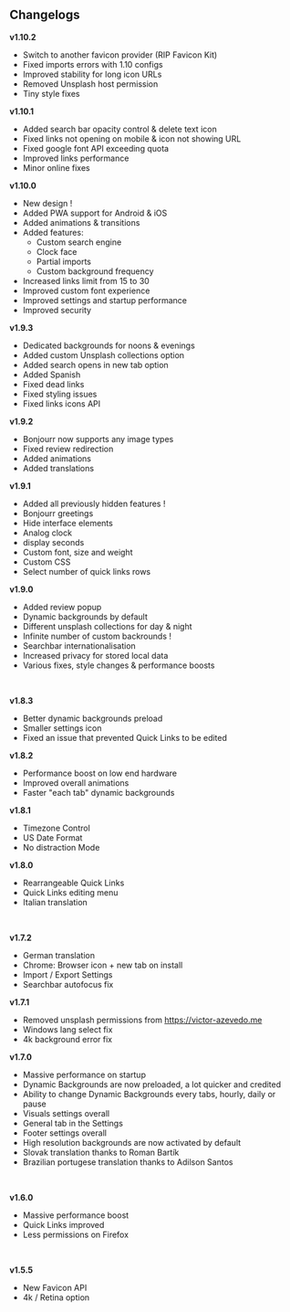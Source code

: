 ## Changelogs

**v1.10.2**

-   Switch to another favicon provider (RIP Favicon Kit)
-   Fixed imports errors with 1.10 configs
-   Improved stability for long icon URLs
-   Removed Unsplash host permission
-   Tiny style fixes

**v1.10.1**

-   Added search bar opacity control & delete text icon
-   Fixed links not opening on mobile & icon not showing URL
-   Fixed google font API exceeding quota
-   Improved links performance
-   Minor online fixes

**v1.10.0**

-   New design !
-   Added PWA support for Android & iOS
-   Added animations & transitions
-   Added features:
    -   Custom search engine
    -   Clock face
    -   Partial imports
    -   Custom background frequency
-   Increased links limit from 15 to 30
-   Improved custom font experience
-   Improved settings and startup performance
-   Improved security

**v1.9.3**

-   Dedicated backgrounds for noons & evenings
-   Added custom Unsplash collections option
-   Added search opens in new tab option
-   Added Spanish
-   Fixed dead links
-   Fixed styling issues
-   Fixed links icons API

**v1.9.2**

-   Bonjourr now supports any image types
-   Fixed review redirection
-   Added animations
-   Added translations

**v1.9.1**

-   Added all previously hidden features !
-   Bonjourr greetings
-   Hide interface elements
-   Analog clock
-   display seconds
-   Custom font, size and weight
-   Custom CSS
-   Select number of quick links rows

**v1.9.0**

-   Added review popup
-   Dynamic backgrounds by default
-   Different unsplash collections for day & night
-   Infinite number of custom backrounds !
-   Searchbar internationalisation
-   Increased privacy for stored local data
-   Various fixes, style changes & performance boosts

<br />

**v1.8.3**

-   Better dynamic backgrounds preload
-   Smaller settings icon
-   Fixed an issue that prevented Quick Links to be edited

**v1.8.2**

-   Performance boost on low end hardware
-   Improved overall animations
-   Faster "each tab" dynamic backgrounds

**v1.8.1**

-   Timezone Control
-   US Date Format
-   No distraction Mode

**v1.8.0**

-   Rearrangeable Quick Links
-   Quick Links editing menu
-   Italian translation

<br />

**v1.7.2**

-   German translation
-   Chrome: Browser icon + new tab on install
-   Import / Export Settings
-   Searchbar autofocus fix

**v1.7.1**

-   Removed unsplash permissions from https://victor-azevedo.me
-   Windows lang select fix
-   4k background error fix

**v1.7.0**

-   Massive performance on startup
-   Dynamic Backgrounds are now preloaded, a lot quicker and credited
-   Ability to change Dynamic Backgrounds every tabs, hourly, daily or pause
-   Visuals settings overall
-   General tab in the Settings
-   Footer settings overall
-   High resolution backgrounds are now activated by default
-   Slovak translation thanks to Roman Bartík
-   Brazilian portugese translation thanks to Adilson Santos

<br />

**v1.6.0**

-   Massive performance boost
-   Quick Links improved
-   Less permissions on Firefox

<br />

**v1.5.5**

-   New Favicon API
-   4k / Retina option
